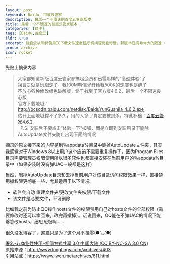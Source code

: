 ```yaml
---
layout: post
keywords: Baidu，百度云管家
description: 最后一个不限速的百度云管家版本
title: 最后一个不限速的百度云管家版本
categories: [软件]
tags: [Baidu,百度云]
tldr: true
excerpt: 百度云从网页使用IE下载文件速度显示有问题而且奇慢，新版本还有非常大的限速（壮哉我大校园网100M带宽），修改版并不放心使用，之前卸载新版本后用了网页很长时间简直要闹心死了于是还是打算用旧版的百度云并且限制其更新。
group: archive
icon: rocket
---
```


先贴上摘录内容  

>大家都知道新版百度云管家都搞起会员和迅雷那样的“高速体验”了  
>换言之就是玩限速了，我100M电信光纤给我500K的速度也是醉了  
>不放心各种修改绿色破解版，终于找到了官方版4.6.2，最后一个不限速良心版  
>官方下载地址：http://bcscdn.baidu.com/netdisk/BaiduYunGuanjia_4.6.2.exe  
>估计上面地址撑不了多久，用的人多了肯定要被封杀，特此补档：<a href="http://pan.baidu.com/s/1eQeZwlW">百度云管家4.6.2</a>  
>&nbsp;
>P.S. 安装后不要点击“体验一下”按钮，而是立即到安装目录下删除AutoUpdate文件夹防止出现下面的情况

摘录的原文接下来的内容是到%appdata%目录中删掉AutoUpdate文件夹，其实我感觉对于Windows 8以上用户这个应该不需要重复操作了，因为Program Files目录需要管理员权限使用所以很多软件也都直接安装在当前用户的%appdata%目录中（如果安装时没有弹UAC一般都是这样）  

当然，删掉AutoUpdate目录和去掉当前用户对该目录访问权限效果一样，直接禁用掉权限更彻底一些，尤其适用于以下情况  
<ul>
<li>软件会自动 重建文件夹/更改文件夹权限/下载文件</li>
<li>该文件是必要文件，不可删除</li>
</ul>
比如我之前为防止QQ操作hosts文件的权限禁用自己对hosts文件的全部权限（需要修改时还可以拿回来，改完再撤掉）。话说回来，QQ能在不弹UAC的情况下能够篡改hosts，细思恐极啊……  

很久没发博客了，这篇只是为了这个月不挂零(●'◡'●)  

<i class="fa fa-creative-commons"></i><a href="http://creativecommons.org/licenses/by-nc-sa/3.0/cn/">署名-非商业性使用-相同方式共享 3.0 中国大陆 (CC BY-NC-SA 3.0 CN)</a>  
原始来源：http://www.longtings.com/archives/403  
引用站点：https://www.iwch.me/archives/611.html  

